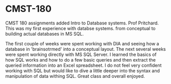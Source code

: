# CMST-180
CMST 180 assignments added
Intro to Database systems. Prof Pritchard.
This was my first experience with databse systems. from conceptual to building actual databases in MS SQL. 

The first couple of weeks were spent working with DIA and seeing how a database in 'brainsotrmed' into a conceptual layout. The next several weeks were spent working directly with MS SQL Server.
I learned the basics of how SQL works and how to do a few basic queries and then extract the queried information into an Excel spreadsheet. I do not feel very confident working with SQL but would like to dive a little deeper into the syntax and manipulation of data withing SQL. Great class and overall enjoyed. 
